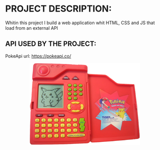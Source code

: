 # PROJECT DESCRIPTION:

Whitin this project I build a web application whit HTML, CSS and JS that load from an external API


## API USED BY THE PROJECT:

PokeApi url: https://pokeapi.co/
<p align="center">
  <img src="img/pokedex-image.png" width="350">
  </p>
